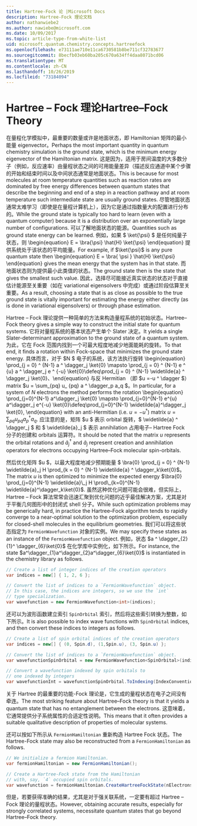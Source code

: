 ```yaml
---
title: Hartree-Fock 论 |Microsoft Docs
description: Hartree-Fock 理论文档
author: nathanwiebe2
ms.author: nawiebe@microsoft.com
ms.date: 10/09/2017
ms.topic: article-type-from-white-list
uid: microsoft.quantum.chemistry.concepts.hartreefock
ms.openlocfilehash: e73111ae710e11ca6730581b8be711cf32783677
ms.sourcegitcommit: 8becfb03eb60ba205c670a634ff4daa8071bcd06
ms.translationtype: MT
ms.contentlocale: zh-CN
ms.lasthandoff: 10/26/2019
ms.locfileid: "73184094"
---
```

# <a name="hartreefock-theory"></a><span data-ttu-id="2e2ac-103">Hartree – Fock 理论</span><span class="sxs-lookup"><span data-stu-id="2e2ac-103">Hartree–Fock Theory</span></span>

<span data-ttu-id="2e2ac-104">在量程化学模拟中，最重要的数量或许是地面状态，即 Hamiltonian 矩阵的最小能量 eigenvector。</span><span class="sxs-lookup"><span data-stu-id="2e2ac-104">Perhaps the most important quantity in quantum chemistry simulation is the ground state, which is the minimum energy eigenvector of the Hamiltonian matrix.</span></span>
<span data-ttu-id="2e2ac-105">这是因为，适用于房间温度的大多数分子（例如，反应速率）由量程状态之间的可用能量差异（描述反应通道中某个步骤的开始和结束时间以及中间状态通常是地面状态。</span><span class="sxs-lookup"><span data-stu-id="2e2ac-105">This is because for most molecules at room temperature quantities such as reaction rates are dominated by free energy differences between quantum states that describe the beginning and end of a step in a reaction pathway and at room temperature such intermediate state are usually ground states.</span></span>
<span data-ttu-id="2e2ac-106">尽管地面状态通常太难学习（即使是在量程计算机上），因为它是通过指数量大的配置进行分布的。</span><span class="sxs-lookup"><span data-stu-id="2e2ac-106">While the ground state is typically too hard to learn (even with a quantum computer) because it is a distribution over an exponentially large number of configurations.</span></span>
<span data-ttu-id="2e2ac-107">可以了解地面状态的能源。</span><span class="sxs-lookup"><span data-stu-id="2e2ac-107">Quantities such as ground state energy can be learned.</span></span>
<span data-ttu-id="2e2ac-108">例如，如果 $ \ket{\psi} $ 是任何纯量子状态，则 \begin{equation} E = \bra{\psi} \hat{H} \ket{\psi} \end{equation} 提供系统处于该状态的平均能量。</span><span class="sxs-lookup"><span data-stu-id="2e2ac-108">For example, if $\ket{\psi}$ is any pure quantum state then \begin{equation} E = \bra{ \psi } \hat{H} \ket{\psi} \end{equation} gives the mean energy that the system has in that state.</span></span>
<span data-ttu-id="2e2ac-109">而地面状态则为提供最小此类值的状态。</span><span class="sxs-lookup"><span data-stu-id="2e2ac-109">The ground state then is the state that gives the smallest such value.</span></span> <span data-ttu-id="2e2ac-110">因此，选择尽可能接近真实状态的状态对于直接估计能源至关重要（如在 variational eigensolvers 中完成）或通过阶段估算至关重要。</span><span class="sxs-lookup"><span data-stu-id="2e2ac-110">As a result, choosing a state that is as close as possible to the true ground state is vitally important for estimating the energy either directly (as is done in variational eigensolvers) or through phase estimation.</span></span>

<span data-ttu-id="2e2ac-111">Hartree – Fock 理论提供一种简单的方法来构造量程系统的初始状态。</span><span class="sxs-lookup"><span data-stu-id="2e2ac-111">Hartree–Fock theory gives a simple way to construct the initial state for quantum systems.</span></span> <span data-ttu-id="2e2ac-112">它将对量程系统的基本状态产生单个 Slater 决定。</span><span class="sxs-lookup"><span data-stu-id="2e2ac-112">It yields a single Slater-determinant approximation to the ground state of a quantum system.</span></span> <span data-ttu-id="2e2ac-113">为此，它在 Fock 范围内找到一个可最大程度地减少地面能耗的旋转。</span><span class="sxs-lookup"><span data-stu-id="2e2ac-113">To that end, it finds a rotation within Fock-space that minimizes the ground state energy.</span></span> <span data-ttu-id="2e2ac-114">具体而言，对于 $N $ 电子的系统，该方法执行旋转 \begin{equation} \prod_{j = 0} ^ {N-1} a ^ \dagger_j \ket{0} \mapsto \prod_{j = 0} ^ {N-1} e ^ {u} a ^ \dagger_j e ^ {-u} \ket{0}\defeq\prod_{j = 0} ^ {N-1} \widetilde{a} ^ \dagger_j \ket{0}、\end{equation} 与反 Hermitian （即 $u =-u ^ \dagger $） matrix $u = \sum_{pq} u_ {pq} a ^ \dagger_p a_q $。</span><span class="sxs-lookup"><span data-stu-id="2e2ac-114">In particular, for a system of $N$ electrons the method performs the rotation \begin{equation} \prod_{j=0}^{N-1} a^\dagger_j \ket{0} \mapsto \prod_{j=0}^{N-1} e^{u} a^\dagger_j e^{-u} \ket{0}\defeq\prod_{j=0}^{N-1}  \widetilde{a}^\dagger_j  \ket{0}, \end{equation} with an anti-Hermitian (i.e. $u= -u^\dagger$) matrix $u = \sum_{pq} u_{pq} a^\dagger_p a_q$.</span></span> <span data-ttu-id="2e2ac-115">应注意的是，矩阵 $u $ 表示 orbital 旋转，$ \widetilde{a} ^ \dagger_j $ 和 $ \widetilde{a}_j $ 表示 annihilation 占用电子– Hartree Fock 分子的创建和 orbitals 运算符。</span><span class="sxs-lookup"><span data-stu-id="2e2ac-115">It should be noted that the matrix $u$ represents the orbital rotations and $\widetilde{a}^\dagger_j$ and $\widetilde{a}_j$ represent creation and annihilation operators for electrons occupying Hartree–Fock molecular spin-orbitals.</span></span>


<span data-ttu-id="2e2ac-116">然后优化矩阵 $u $，以最大程度地减少预期能量 $ \bra{0} \prod_{j = 0} ^ {N-1} \widetilde{a}\_j H \prod\_{k = 0} ^ {N-1} \widetilde{a} ^ \dagger_k\ket{0}$。</span><span class="sxs-lookup"><span data-stu-id="2e2ac-116">The matrix $u$ is then optimized to minimize the expected energy $\bra{0} \prod_{j=0}^{N-1}  \widetilde{a}\_j  H \prod\_{k=0}^{N-1}  \widetilde{a}^\dagger_k\ket{0}$.</span></span> <span data-ttu-id="2e2ac-117">虽然这种优化问题可能会很难，但实际上，Hartree – Fock 算法常常会迅速汇聚到优化问题的近乎最佳解决方案，尤其是对于平衡几何图形中的封闭式 shell 分子。</span><span class="sxs-lookup"><span data-stu-id="2e2ac-117">While such optimization problems may be generically hard, in practice the Hartree–Fock algorithm tends to rapidly converge to a near-optimal solution to the optimization problem, especially for closed-shell molecules in the equilibrium geometries.</span></span> <span data-ttu-id="2e2ac-118">我们可以将这些状态指定为 `FermionWavefunction` 对象的实例。</span><span class="sxs-lookup"><span data-stu-id="2e2ac-118">We may specify these states as an instance of the `FermionWavefunction` object.</span></span> <span data-ttu-id="2e2ac-119">例如，状态 $a ^ \dagger_{2}{1}^ \dagger_{6}\ket{0}$ 在化学库中实例化，如下所示。</span><span class="sxs-lookup"><span data-stu-id="2e2ac-119">For instance, the state $a^\dagger_{1}a^\dagger_{2}a^\dagger_{6}\ket{0}$ is instantiated in the chemistry library as follows.</span></span>
```csharp
// Create a list of integer indices of the creation operators
var indices = new[] { 1, 2, 6 };

// Convert the list of indices to a `FermionWavefunction` object.
// In this case, the indices are integers, so we use the `int`
// type specialization.
var wavefunction = new FermionWavefunction<int>(indices);
```
<span data-ttu-id="2e2ac-120">还可以为波形函数建立索引 `SpinOrbital` 索引，然后将这些索引转换为整数，如下所示。</span><span class="sxs-lookup"><span data-stu-id="2e2ac-120">It is also possible to index wave functions with `SpinOrbital` indices, and then convert these indices to integers as follows.</span></span>
```csharp
// Create a list of spin orbital indices of the creation operators
var indices = new[] { (0, Spin.d), (1,Spin.u), (3, Spin.u) };

// Convert the list of indices to a `FermionWavefunction` object.
var wavefunctionSpinOrbital = new FermionWavefunction<SpinOrbital>(indices.ToSpinOrbitals());

// Convert a wavefunction indexed by spin orbitals to
// one indexed by integers
var wavefunctionInt = wavefunctionSpinOrbital.ToIndexing(IndexConvention.UpDown);
```

<span data-ttu-id="2e2ac-121">关于 Hartree 的最重要的功能-Fock 理论是，它生成的量程状态在电子之间没有牵连。</span><span class="sxs-lookup"><span data-stu-id="2e2ac-121">The most striking feature about Hartree–Fock theory is that it yields a quantum state that has no entanglement between the electrons.</span></span>
<span data-ttu-id="2e2ac-122">这意味着，它通常提供分子系统属性的合适定性说明。</span><span class="sxs-lookup"><span data-stu-id="2e2ac-122">This means that it often provides a suitable qualitative description of properties of molecular systems.</span></span> 

<span data-ttu-id="2e2ac-123">还可以按如下所示从 `FermionHamiltonian` 重新构造 Hartree Fock 状态。</span><span class="sxs-lookup"><span data-stu-id="2e2ac-123">The Hartree-Fock state may also be reconstructed from a `FermionHamiltonian`  as follows.</span></span>
```csharp
// We initialize a fermion Hamiltonian.
var fermionHamiltonian = new FermionHamiltonian();

// Create a Hartree-Fock state from the Hamiltonian 
// with, say, `4` occupied spin orbitals.
var wavefunction = fermionHamiltonian.CreateHartreeFockState(nElectrons: 4);
```

<span data-ttu-id="2e2ac-124">但是，若要获得准确的结果，尤其是对于强关联系统，一定要有超过 Hartree – Fock 理论的量程状态。</span><span class="sxs-lookup"><span data-stu-id="2e2ac-124">However, obtaining accurate results, especially for strongly correlated systems, necessitate quantum states that go beyond Hartree–Fock theory.</span></span>